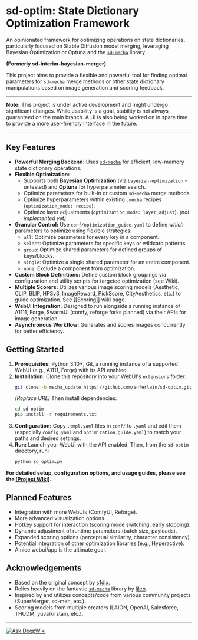 # sd-optim: State Dictionary Optimization Framework

An opinionated framework for optimizing operations on state dictionaries, particularly focused on Stable Diffusion model merging, leveraging Bayesian Optimization or Optuna and the [`sd-mecha`](https://github.com/ljleb/sd-mecha) library.

**(Formerly sd-interim-bayesian-merger)**

This project aims to provide a flexible and powerful tool for finding optimal parameters for `sd-mecha` merge methods or other state dictionary manipulations based on image generation and scoring feedback.

---

**Note:** This project is under active development and might undergo significant changes. While usability is a goal, stability is not always guaranteed on the main branch. A UI is also being worked on in spare time to provide a more user-friendly interface in the future.

---

## Key Features

*   **Powerful Merging Backend:** Uses [`sd-mecha`](https://github.com/ljleb/sd-mecha) for efficient, low-memory state dictionary operations.
*   **Flexible Optimization:**
    *   Supports both **Bayesian Optimization** (via `bayesian-optimization` - untested) and **Optuna** for hyperparameter search.
    *   Optimize parameters for built-in or custom `sd-mecha` merge methods.
    *   Optimize hyperparameters within existing `.mecha` recipes (`optimization_mode: recipe`).
    *   Optimize layer adjustments (`optimization_mode: layer_adjust`). *(not implemented yet)*
*   **Granular Control:** Use `conf/optimization_guide.yaml` to define *which* parameters to optimize using flexible strategies:
    *   `all`: Optimize parameters for every key in a component.
    *   `select`: Optimize parameters for specific keys or wildcard patterns.
    *   `group`: Optimize shared parameters for defined groups of keys/blocks.
    *   `single`: Optimize a single shared parameter for an entire component.
    *   `none`: Exclude a component from optimization.
*   **Custom Block Definitions:** Define custom block groupings via configuration and utility scripts for targeted optimization (see Wiki).
*   **Multiple Scorers:** Utilizes various image scoring models (Aesthetic, CLIP, BLIP, HPSv3, ImageReward, PickScore, CityAesthetics, etc.) to guide optimization. See [[Scoring]] wiki page.
*   **WebUI Integration:** Designed to run alongside a running instance of A1111, Forge, SwarmUI (comfy, reforge forks planned) via their APIs for image generation.
*   **Asynchronous Workflow:** Generates and scores images concurrently for better efficiency.

## Getting Started

1.  **Prerequisites:** Python 3.10+, Git, a running instance of a supported WebUI (e.g., A1111, Forge) with its API enabled.
2.  **Installation:** Clone this repository into your WebUI's `extensions` folder:
    ```bash
    git clone -b mecha_update https://github.com/enferlain/sd-optim.git sd-optim
    ```
    *(Replace URL)*
    Then install dependencies:
    ```bash
    cd sd-optim
    pip install -r requirements.txt
    ```
3.  **Configuration:** Copy `.tmpl.yaml` files in `conf/` to `.yaml` and edit them (especially `config.yaml` and `optimization_guide.yaml`) to match your paths and desired settings.
4.  **Run:** Launch your WebUI with the API enabled. Then, from the `sd-optim` directory, run:
    ```bash
    python sd_optim.py
    ```

**For detailed setup, configuration options, and usage guides, please see the [[Project Wiki]](https://github.com/enferlain/sd-optim/wiki).**

## Planned Features

*   Integration with more WebUIs (ComfyUI, Reforge).
*   More advanced visualization options.
*   Hotkey support for interaction (scoring mode switching, early stopping).
*   Dynamic adjustment of runtime parameters (batch size, payloads).
*   Expanded scoring options (perceptual similarity, character consistency).
*   Potential integration of other optimization libraries (e.g., Hyperactive).
*   A nice webui/app is the ultimate goal.

## Acknowledgements

*   Based on the original concept by [s1dlx](https://github.com/s1dlx).
*   Relies heavily on the fantastic [`sd-mecha`](https://github.com/ljleb/sd-mecha) library by [ljleb](https://github.com/ljleb).
*   Inspired by and utilizes concepts/code from various community projects (SuperMerger, sd-meh, etc.).
*   Scoring models from multiple creators (LAION, OpenAI, Salesforce, THUDM, yuvalkirstain, etc.).

---

[![Ask DeepWiki](https://deepwiki.com/badge.svg)](https://deepwiki.com/Panchovix/stable-diffusion-webui-reForge)
